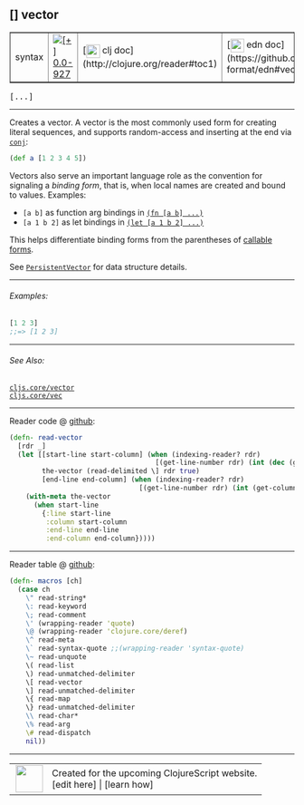 ## \[\] vector



 <table border="1">
<tr>
<td>syntax</td>
<td><a href="https://github.com/cljsinfo/cljs-api-docs/tree/0.0-927"><img valign="middle" alt="[+] 0.0-927" title="Added in 0.0-927" src="https://img.shields.io/badge/+-0.0--927-lightgrey.svg"></a> </td>
<td>
[<img height="24px" valign="middle" src="http://i.imgur.com/1GjPKvB.png"> clj doc](http://clojure.org/reader#toc1)
</td>
<td>
[<img height="24px" valign="middle" src="http://i.imgur.com/I8uNXHv.png"> edn doc](https://github.com/edn-format/edn#vectors)
</td>
</tr>
</table>

<samp>\[...\]</samp><br>

---


Creates a vector.  A vector is the most commonly used form for creating literal
sequences, and supports random-access and inserting at the end via [`conj`](cljs.core_conj.md):

```clj
(def a [1 2 3 4 5])
```

Vectors also serve an important language role as the convention for signaling a
_binding form_, that is, when local names are created and bound to values.
Examples:

- `[a b]` as function arg bindings in [`(fn [a b] ...)`](cljs.core_fn.md)
- `[a 1 b 2]` as let bindings in [`(let [a 1 b 2] ...)`](cljs.core_let.md)

This helps differentiate binding forms from the parentheses of [callable forms](syntax_list.md).

See [`PersistentVector`](cljs.core_PersistentVector.md) for data structure details.

---

###### Examples:

```clj
[1 2 3]
;;=> [1 2 3]
```

---

###### See Also:

[`cljs.core/vector`](cljs.core_vector.md)<br>
[`cljs.core/vec`](cljs.core_vec.md)<br>

---





Reader code @ [github](https://github.com/clojure/tools.reader/blob/tools.reader-0.8.3/src/main/clojure/clojure/tools/reader.clj#L182-L194):

```clj
(defn- read-vector
  [rdr _]
  (let [[start-line start-column] (when (indexing-reader? rdr)
                                    [(get-line-number rdr) (int (dec (get-column-number rdr)))])
        the-vector (read-delimited \] rdr true)
        [end-line end-column] (when (indexing-reader? rdr)
                                [(get-line-number rdr) (int (get-column-number rdr))])]
    (with-meta the-vector
      (when start-line
        {:line start-line
         :column start-column
         :end-line end-line
         :end-column end-column}))))
```

<!--
Repo - tag - source tree - lines:

 <pre>
tools.reader @ tools.reader-0.8.3
└── src
    └── main
        └── clojure
            └── clojure
                └── tools
                    └── <ins>[reader.clj:182-194](https://github.com/clojure/tools.reader/blob/tools.reader-0.8.3/src/main/clojure/clojure/tools/reader.clj#L182-L194)</ins>
</pre>
-->

---
Reader table @ [github](https://github.com/clojure/tools.reader/blob/tools.reader-0.8.3/src/main/clojure/clojure/tools/reader.clj#L578-L597):

```clj
(defn- macros [ch]
  (case ch
    \" read-string*
    \: read-keyword
    \; read-comment
    \' (wrapping-reader 'quote)
    \@ (wrapping-reader 'clojure.core/deref)
    \^ read-meta
    \` read-syntax-quote ;;(wrapping-reader 'syntax-quote)
    \~ read-unquote
    \( read-list
    \) read-unmatched-delimiter
    \[ read-vector
    \] read-unmatched-delimiter
    \{ read-map
    \} read-unmatched-delimiter
    \\ read-char*
    \% read-arg
    \# read-dispatch
    nil))
```

<!--
Repo - tag - source tree - lines:

 <pre>
tools.reader @ tools.reader-0.8.3
└── src
    └── main
        └── clojure
            └── clojure
                └── tools
                    └── <ins>[reader.clj:578-597](https://github.com/clojure/tools.reader/blob/tools.reader-0.8.3/src/main/clojure/clojure/tools/reader.clj#L578-L597)</ins>
</pre>
-->

---



 <table>
<tr><td>
<img valign="middle" align="right" width="48px" src="http://i.imgur.com/Hi20huC.png">
</td><td>
Created for the upcoming ClojureScript website.<br>
[edit here] | [learn how]
</td></tr></table>

[edit here]:https://github.com/cljsinfo/cljs-api-docs/blob/master/cljsdoc/syntax_vector.cljsdoc
[learn how]:https://github.com/cljsinfo/cljs-api-docs/wiki/cljsdoc-files

<!--

This information was too distracting to show to readers, but I'll leave it
commented here since it is helpful to:

- pretty-print the data used to generate this document
- and show how to retrieve that data



The API data for this symbol:

```clj
{:description "Creates a vector.  A vector is the most commonly used form for creating literal\nsequences, and supports random-access and inserting at the end via [cljs.core/conj]:\n\n```clj\n(def a [1 2 3 4 5])\n```\n\nVectors also serve an important language role as the convention for signaling a\n_binding form_, that is, when local names are created and bound to values.\nExamples:\n\n- `[a b]` as function arg bindings in [`(fn [a b] ...)`](cljs.core/fn)\n- `[a 1 b 2]` as let bindings in [`(let [a 1 b 2] ...)`](cljs.core/let)\n\nThis helps differentiate binding forms from the parentheses of [callable forms](syntax/list).\n\nSee [cljs.core/PersistentVector] for data structure details.",
 :ns "syntax",
 :name "vector",
 :history [["+" "0.0-927"]],
 :type "syntax",
 :related ["cljs.core/vector" "cljs.core/vec"],
 :full-name-encode "syntax_vector",
 :extra-sources ({:code "(defn- read-vector\n  [rdr _]\n  (let [[start-line start-column] (when (indexing-reader? rdr)\n                                    [(get-line-number rdr) (int (dec (get-column-number rdr)))])\n        the-vector (read-delimited \\] rdr true)\n        [end-line end-column] (when (indexing-reader? rdr)\n                                [(get-line-number rdr) (int (get-column-number rdr))])]\n    (with-meta the-vector\n      (when start-line\n        {:line start-line\n         :column start-column\n         :end-line end-line\n         :end-column end-column}))))",
                  :title "Reader code",
                  :repo "tools.reader",
                  :tag "tools.reader-0.8.3",
                  :filename "src/main/clojure/clojure/tools/reader.clj",
                  :lines [182 194]}
                 {:code "(defn- macros [ch]\n  (case ch\n    \\\" read-string*\n    \\: read-keyword\n    \\; read-comment\n    \\' (wrapping-reader 'quote)\n    \\@ (wrapping-reader 'clojure.core/deref)\n    \\^ read-meta\n    \\` read-syntax-quote ;;(wrapping-reader 'syntax-quote)\n    \\~ read-unquote\n    \\( read-list\n    \\) read-unmatched-delimiter\n    \\[ read-vector\n    \\] read-unmatched-delimiter\n    \\{ read-map\n    \\} read-unmatched-delimiter\n    \\\\ read-char*\n    \\% read-arg\n    \\# read-dispatch\n    nil))",
                  :title "Reader table",
                  :repo "tools.reader",
                  :tag "tools.reader-0.8.3",
                  :filename "src/main/clojure/clojure/tools/reader.clj",
                  :lines [578 597]}),
 :usage ["[...]"],
 :examples [{:id "18e143",
             :content "```clj\n[1 2 3]\n;;=> [1 2 3]\n```"}],
 :edn-doc "https://github.com/edn-format/edn#vectors",
 :full-name "syntax/vector",
 :display "[] vector",
 :clj-doc "http://clojure.org/reader#toc1"}

```

Retrieve the API data for this symbol:

```clj
;; from Clojure REPL
(require '[clojure.edn :as edn])
(-> (slurp "https://raw.githubusercontent.com/cljsinfo/cljs-api-docs/catalog/cljs-api.edn")
    (edn/read-string)
    (get-in [:symbols "syntax/vector"]))
```

-->
